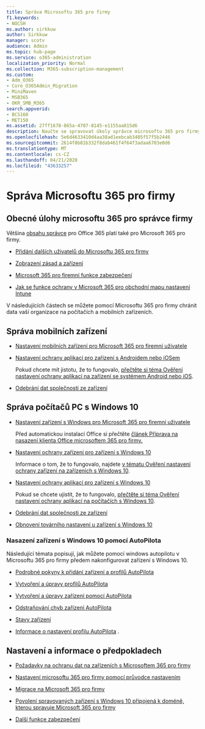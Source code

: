 ```yaml
---
title: Správa Microsoftu 365 pro firmy
f1.keywords:
- NOCSH
ms.author: sirkkuw
author: Sirkkuw
manager: scotv
audience: Admin
ms.topic: hub-page
ms.service: o365-administration
localization_priority: Normal
ms.collection: M365-subscription-management
ms.custom:
- Adm_O365
- Core_O365Admin_Migration
- MiniMaven
- MSB365
- OKR_SMB_M365
search.appverid:
- BCS160
- MET150
ms.assetid: 27ff1678-865a-4707-8145-e1155aa815d6
description: Naučte se spravovat úkoly správce microsoftu 365 pro firmy, mobilní zařízení, počítače s Windows 10 a mnoho takových úloh.
ms.openlocfilehash: 5e6d4633410d4aa38ad1eebcab3405f57f5b2446
ms.sourcegitcommit: 2614f8b81b332f8dab461f4f64f3adaa6703e0d6
ms.translationtype: MT
ms.contentlocale: cs-CZ
ms.lasthandoff: 04/21/2020
ms.locfileid: "43633257"
---
```

# <a name="manage-microsoft-365-for-business"></a>Správa Microsoftu 365 pro firmy

## <a name="general-microsoft-365-for-business-admin-tasks"></a>Obecné úlohy microsoftu 365 pro správce firmy

Většina [obsahu správce](https://docs.microsoft.com/office365/admin/admin-home) pro Office 365 platí také pro Microsoft 365 pro firmy.

- [Přidání dalších uživatelů do Microsoftu 365 pro firmy](add-users-m365b.md)
    
- [Zobrazení zásad a zařízení](view-policies-and-devices.md)
    
- [Microsoft 365 pro firemní funkce zabezpečení](security-features.md)
    
- [Jak se funkce ochrany v Microsoft 365 pro obchodní mapu nastavení Intune](map-protection-features-to-intune-settings.md)
    
V následujících částech se můžete pomocí Microsoftu 365 pro firmy chránit data vaší organizace na počítačích a mobilních zařízeních.
  
## <a name="manage-mobile-devices"></a>Správa mobilních zařízení

- [Nastavení mobilních zařízení pro Microsoft 365 pro firemní uživatele](set-up-mobile-devices.md)
    
- [Nastavení ochrany aplikací pro zařízení s Androidem nebo iOSem](app-protection-settings-for-android-and-ios.md)
    
    Pokud chcete mít jistotu, že to fungovalo, [přečtěte si téma Ověření nastavení ochrany aplikací na zařízení se systémem Android nebo iOS](validate-settings-on-android-or-ios.md). 
    
- [Odebrání dat společnosti ze zařízení](remove-company-data.md)
    
## <a name="manage-windows-10-pcs"></a>Správa počítačů PC s Windows 10

- [Nastavení zařízení s Windows pro Microsoft 365 pro firemní uživatele](set-up-windows-devices.md)

    Před automatickou instalací Office si přečtěte [článek Příprava na nasazení klienta Office microsoftem 365 pro firmy.](prepare-for-office-client-deployment.md) 
    
- [Nastavení ochrany zařízení pro zařízení s Windows 10](protection-settings-for-windows-10-pcs.md)
    
    Informace o tom, že to fungovalo, najdete [v tématu Ověření nastavení ochrany zařízení na zařízeních s Windows 10](validate-settings-on-windows-10-pcs.md). 
    
- [Nastavení ochrany aplikací pro zařízení s Windows 10](protection-settings-for-windows-10-devices.md)
    
    Pokud se chcete ujistit, že to fungovalo, [přečtěte si téma Ověření nastavení ochrany aplikací na počítačích s Windows 10](validate-protection-settings-on-windows-10-pcs.md). 
    
- [Odebrání dat společnosti ze zařízení](remove-company-data.md)
    
- [Obnovení továrního nastavení u zařízení s Windows 10](reset-devices-to-factory-settings.md)
    
### <a name="use-autopilot-to-deploy-windows-10-devices"></a>Nasazení zařízení s Windows 10 pomocí AutoPilota

Následující témata popisují, jak můžete pomocí windows autopilotu v Microsoftu 365 pro firmy předem nakonfigurovat zařízení s Windows 10.
  
- [Podrobné pokyny k přidání zařízení a profilů AutoPilota](add-autopilot-devices-and-profile.md)
    
- [Vytvoření a úpravy profilů AutoPilota](create-and-edit-autopilot-profiles.md)
    
- [Vytvoření a úpravy zařízení pomocí AutoPilota](create-and-edit-autopilot-devices.md)
    
- [Odstraňování chyb zařízení AutoPilota](troubleshoot-autopilot-errors.md)
    
- [Stavy zařízení](device-states.md)
    
- [Informace o nastavení profilu AutoPilota](autopilot-profile-settings.md) .
    
## <a name="set-up-and-prerequisite-information"></a>Nastavení a informace o předpokladech

- [Požadavky na ochranu dat na zařízeních s Microsoftem 365 pro firmy](pre-requisites-for-data-protection.md)
    
- [Nastavení microsoftu 365 pro firmy pomocí průvodce nastavením](set-up.md)
    
- [Migrace na Microsoft 365 pro firmy](migrate-to-microsoft-365-business.md)
    
- [Povolení spravovaných zařízení s Windows 10 připojená k doméně, kterou spravuje Microsoft 365 pro firmy](manage-windows-devices.md)
    
- [Další funkce zabezpečení](security-features.md#additional-security-features)
